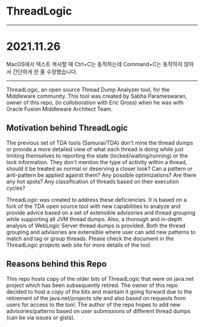 # ThreadLogic

---
# 2021.11.26
MacOS에서 텍스트 복사할 때 Ctrl+C는 동작하는데 Command+C는 동작하지 않아서 간단하게 한 줄 수정했습니다.

---
ThreadLogic, an open source Thread Dump Analyzer tool, for the Middleware community.
This tool was created by Sabha Parameswaran, owner of this repo, (in colloboration with Eric Gross) when he was with Oracle Fusion Middleware Architect Team.

## Motivation behind ThreadLogic
 
 The previous set of TDA tools (Samurai/TDA) don't mine the thread dumps or provide a more detailed view of what each thread is doing while just limiting themselves to reporting the state (locked/waiting/running) or the lock information.  They don't mention the type of activity within a thread, should it be treated as normal or deserving a closer look? Can a pattern or anti-pattern be applied against them? Any possible optimizations? Are there any hot spots? Any classification of threads based on their execution cycles? 

 ThreadLogic was created to address these deficiencies. It is based on a fork of the TDA open source tool with new capabilities to analyze and provide advice based on a set of extensible advisories and thread grouping while supporting all JVM thread dumps. Also, a thorough and in-depth analysis of WebLogic Server thread dumps is provided. Both the thread grouping and advisories are extensible where user can add new patterns to match and tag or group threads. Please check the document in the ThreadLogic projects web site for more details of the tool.

 ## Reasons behind this Repo  
 This repo hosts copy of the older bits of ThreadLogic that were on java.net project which has been subsequently retired. The owner of this repo decided to host a copy of the bits and maintain it going forward due to the retirement of the java.net/projects site and also based on requests from users for access to the tool. The author of the repo hopes to add new advisories/patterns based on user submissions of different thread dumps (can be via issues or gists).
